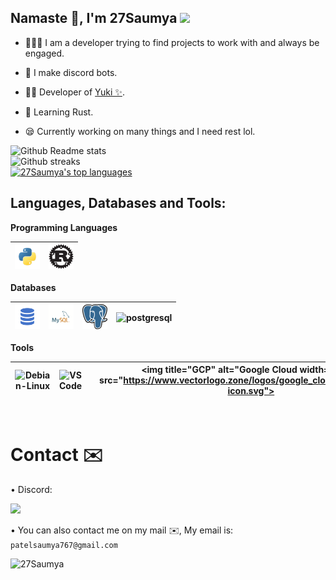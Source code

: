 ## Namaste 🙏, I'm 27Saumya <img src="https://media.giphy.com/media/hvRJCLFzcasrR4ia7z/giphy.gif" width="25px">

- 👨🏽‍💻 I am a developer trying to find projects to work with and always be engaged.

- 🤖 I make discord bots.

- 🧑‍💻 Developer of [Yuki ✨](https://github.com/27Saumya/Yuki).

- 🦀 Learning Rust.

- 😪 Currently working on many things and I need rest lol.

<div align="left">
<img src="https://github-readme-stats.vercel.app/api?username=27Saumya&count_private=true&show_icons=true&theme=cobalt" alt="Github Readme stats">
</div>

<div align="left">
<img src="https://github-readme-streak-stats.herokuapp.com/?user=27Saumya&theme=black-ice&hide_border=true&stroke=0000&background=0D1117&ring=e05397&fire=e05397&currStreakLabel=e05397"
alt="Github streaks">
</div
<p align="leftr"><a href="https://github.com/anuraghazra/github-readme-stats" aria-label="Link to create your own github stats image"><img alt="27Saumya's top languages" src="https://github-readme-stats.vercel.app/api/top-langs/?username=27Saumya&theme=dark&langs_count=10&hide=sourcepawn&layout=compact&hide_border=true&card_width=445&bg_color=0d1117" /></a></p>

## Languages, Databases and Tools:
**Programming Languages**

<img title="Python" alt="Python" width="40px" src="https://raw.githubusercontent.com/github/explore/master/topics/python/python.png" />|<img alt="Rust-Lang" title="Rust" width="40px" src="https://raw.githubusercontent.com/github/explore/master/topics/rust/rust.png">
|--|--|

**Databases**

<img title="SQL" alt="SQL" width="40px" src="https://raw.githubusercontent.com/github/explore/master/topics/sql/sql.png">|<img title="MySql" alt="Mysql" width="40px" src="https://raw.githubusercontent.com/github/explore/master/topics/mysql/mysql.png">|<img title="Postgresql" alt="postgresql" width="40px" src="https://raw.githubusercontent.com/github/explore/80688e429a7d4ef2fca1e82350fe8e3517d3494d/topics/postgresql/postgresql.png">|<img title="Postgresql" alt="postgresql" width="40px" src="https://upload.wikimedia.org/wikipedia/commons/thumb/9/97/Sqlite-square-icon.svg/2048px-Sqlite-square-icon.svg.png"><br>
|--|--|--|--|

**Tools**

<img title="Debain" alt="Debian-Linux" width="40px" src="https://brandslogos.com/wp-content/uploads/thumbs/debian-logo-vector.svg">|<img title="VS Code" alt="VS Code" width="40px" src="https://img.icons8.com/fluent/48/000000/visual-studio-code-2019.png">|<img title="git" alt="git" width="40px" src="https://raw.githubusercontent.com/github/explore/master/topics/git/git.png">|<img title="GCP" alt="Google Cloud width="40px" src="https://www.vectorlogo.zone/logos/google_cloud/google_cloud-icon.svg">
|--|--|--|--|
<br>

# Contact ✉️

• Discord:

[![](https://discord.c99.nl/widget/theme-4/917693263480229918.png)](https://discord.gg/RqKvY5MQgb)

• You can also contact me on my mail ✉️, My email is: `patelsaumya767@gmail.com`

<p align="left"> <img src="https://komarev.com/ghpvc/?username=27Saumya&label=Profile%20views&color=00ffff&style=flat" alt="27Saumya" /> </p>
